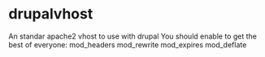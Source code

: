 drupalvhost
===========

An standar apache2 vhost to use with drupal
You should enable to get the best of everyone:
mod_headers
mod_rewrite
mod_expires
mod_deflate